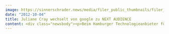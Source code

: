 ```yaml
---
image: https://sinnerschrader.news/media/filer_public_thumbnails/filer_public/80/b1/80b11415-ddea-4584-9e41-37014eb92a9e/varfoldersdjk8pxf42x64d8fxslz8jcc8fc0000gnttmpg3emnk__480x288_q85_crop_subsampling-2_upscale.jpg
date: "2012-10-04"
title: Juliane Cray wechselt von google zu NEXT AUDIENCE
content: <div class="newsbody"><p>Beim Hamburger Technologieanbieter für datengetriebenes Online-Marketing und Audience Management soll die 39 Jährige als Sales Director vor allem das Geschäft mit Advertisern aus den Bereichen Telekommunikation, Finanzdienstleistung, Reise und Shopping weiter ausbauen. Seit 2002 war Juliane Cray für google zunächst als Industry Head Travel und später als Agency Head Austria für einen der größten Sales-Bereiche des Suchmaschinenanbieters tätig. In ihrer neuen Position bei NEXT AUDIENCE erweitert sie den Geschäftsleitungskreis und berichtet direkt an den Geschäftsführer, Torsten Ahlers.</p><p>„Juliane ist eine große Bereicherung für unser Team“, freut sich Torsten Ahlers über den gelungenen Personal-Coup. „Sie verfügt über exzellentes Branchenwissen, hervorragende Kontakte zu international tätigen Advertisern, ein riesiges technisches Know-how im Bereich Targeting, Adserving und Audience-Management und weiß genau, wie – und für wen ¬ unsere Technologie erfolgreich eingesetzt werden kann.“</p><p>Juliane Cray reizt die neue Aufgabe, für die sie von Wien zurück nach Hamburg kommt&#58; „Die zehn Jahre bei google waren eine großartige Erfahrung. Aber jetzt finde ich es spannend, ein junges Unternehmen mit aufzubauen. NEXT AUDIENCE konzentriert sich auf einen Markt mit enormem Wachstumspotenzial und verfügt über eine weltweit führende Technologie, um für Advertiser Daten intelligent miteinander zu verknüpfen, zu analysieren und die daraus resultierende Informationen an Kunden auszuliefern. NEXT AUDIENCE wird auch international eine führende Rolle im datengetriebenen Onlinemarketing spielen und ich freue mich, daran mitwirken zu können.“</p><p><strong>Download</strong><br/><a href="http&#58;//www.next-audience.com/files/2012/10/Juliane-Cray.jpg">Foto Juliane Cray</a> (hochauflösend)</p><p><strong>Über NEXT AUDIENCE<br/></strong>Die NEXT AUDIENCE GmbH, eine 100-prozentige Tochter der SinnerSchrader AG mit Sitz in Hamburg, ist im Mai 2012 aus dem deutschen Targeting-Pionier newtention technologies hervorgegangen. NEXT AUDIENCE bietet Advertisern mit dem Produkt NEXT AUDIENCE Suite 8.0 eine maßgeschneiderte Technologie für datengetriebenes Online-Marketing an. Das System ermöglicht es Werbetreibenden, die Daten ihrer digitalen Marketingaktivitäten in Echtzeit mit denen aus ihren Webplattformen und CRM-Systemen zusammenzuführen, ohne sie an Dritte weitergeben zu müssen. NEXT AUDIENCE hat sich das Ziel gesetzt, mit der Entwicklung spezialisierter Targeting-Lösungen, Technologie-Marktführer für Advertiser in Europa zu werden.</p><p>Mehr Informationen finden Sie auch auf der Unternehmenswebsite <a href="http&#58;//www.next-audience.com">www.next-audience.com</a></p><p><a class="news-backlink" href="/de/"><svg class="svg-ico svg-ico--arrow-left"><use xlink&#58;href="#arrow-down"></use></svg>Zurück zur Presse Übersicht</a></p></div>
---
```

